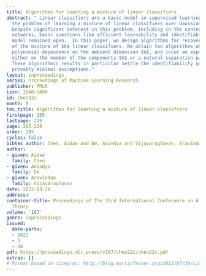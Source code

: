 ```yaml
---
title: Algorithms for learning a mixture of linear classifiers
abstract: " Linear classifiers are a basic model in supervised learning. We study
  the problem of learning a mixture of linear classifiers over Gaussian marginals.
  Despite significant interest in this problem, including in the context of neural
  networks, basic questions like efficient learnability and identifiability of the
  model remained open.  In this paper, we design algorithms for recovering the parameters
  of the mixture of $k$ linear classifiers. We obtain two algorithms which both have
  polynomial dependence on the ambient dimension $n$, and incur an exponential dependence
  either on the number of the components $k$ or a natural separation parameter $\\Delta>0$.
  These algorithmic results in particular settle the identifiability question under
  provably minimal assumptions."
layout: inproceedings
series: Proceedings of Machine Learning Research
publisher: PMLR
issn: 2640-3498
id: chen22c
month: 0
tex_title: Algorithms for learning a mixture of linear classifiers
firstpage: 205
lastpage: 226
page: 205-226
order: 205
cycles: false
bibtex_author: Chen, Aidao and De, Anindya and Vijayaraghavan, Aravindan
author:
- given: Aidao
  family: Chen
- given: Anindya
  family: De
- given: Aravindan
  family: Vijayaraghavan
date: 2022-03-20
address:
container-title: Proceedings of The 33rd International Conference on Algorithmic Learning
  Theory
volume: '167'
genre: inproceedings
issued:
  date-parts:
  - 2022
  - 3
  - 20
pdf: https://proceedings.mlr.press/v167/chen22c/chen22c.pdf
extras: []
# Format based on citeproc: http://blog.martinfenner.org/2013/07/30/citeproc-yaml-for-bibliographies/
---
```

